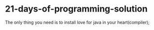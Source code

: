 # 21-days-of-programming-solution
The only thing you need is to install love for java in your heart(compiler);
